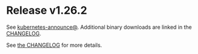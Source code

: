 # Release v1.26.2

See [kubernetes-announce@](https://groups.google.com/forum/#!forum/kubernetes-announce). Additional binary downloads are linked in the [CHANGELOG](https://github.com/kubernetes/kubernetes/blob/master/CHANGELOG/CHANGELOG-1.26.md).

See [the CHANGELOG](https://github.com/kubernetes/kubernetes/blob/master/CHANGELOG/CHANGELOG-1.26.md) for more details.



